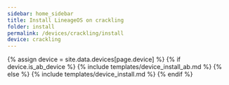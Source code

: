 ```yaml
---
sidebar: home_sidebar
title: Install LineageOS on crackling
folder: install
permalink: /devices/crackling/install
device: crackling
---
```

{% assign device = site.data.devices[page.device] %}
{% if device.is_ab_device %}
{% include templates/device_install_ab.md %}
{% else %}
{% include templates/device_install.md %}
{% endif %}

